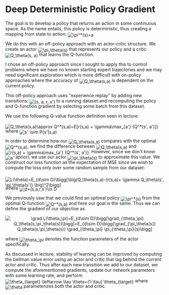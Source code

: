 # Deep Deterministic Policy Gradient

The goal is to develop a policy that returns an action in some continuous space. As the name entails, this policy is deterministic, thus creating a mapping from state to action: <img alt="\pi^*(s)=a" src="https://render.githubusercontent.com/render/math?math=%5Cpi%5E%2a%28s%29%3Da" style="transform: translateY(20%);" />

We do this with an off-policy approach with an actor-critic structure. We create an actor <img alt="\pi_\theta(s)" src="https://render.githubusercontent.com/render/math?math=%5Cpi_%5Ctheta%28s%29" style="transform: translateY(20%);" /> that represents our policy and a critic <img alt="Q_\theta(s, a)" src="https://render.githubusercontent.com/render/math?math=Q_%5Ctheta%28s%2C%20a%29" style="transform: translateY(20%);" /> that learns the Q-function.

I chose an off-policy approach since I sought to apply this to control problems where we have no known starting expert trajectories and we may need significant exploration which is more difficult with on-policy approaches where the accuracy of <img alt="Q_\theta(s,a)" src="https://render.githubusercontent.com/render/math?math=Q_%5Ctheta%28s%2Ca%29" style="transform: translateY(20%);" /> is dependent on the current policy.

This off-policy approach uses "experience replay" by adding new transitions: <img alt="(s, a, r, s')" src="https://render.githubusercontent.com/render/math?math=%28s%2C%20a%2C%20r%2C%20s%27%29" style="transform: translateY(20%);" /> to a running dataset and recomputing the policy and Q-function gradient by selecting some batch from this dataset.

We use the following Q-value function definition seen in lecture:

<img alt="Q_\theta(s,a)\approx Q^*(s,a)=E[r(s,a) + \gamma\max_{a'} {Q^*(s', a')]}" src="https://render.githubusercontent.com/render/math?math=Q_%5Ctheta%28s%2Ca%29%5Capprox%20Q%5E%2a%28s%2Ca%29%3DE%5Br%28s%2Ca%29%20%2B%20%5Cgamma%5Cmax_%7Ba%27%7D%20%7BQ%5E%2a%28s%27%2C%20a%27%29%5D%7D" style="transform: translateY(20%);" /> where <img alt="s' \sim P(s'|s,a)" src="https://render.githubusercontent.com/render/math?math=s%27%20%5Csim%20P%28s%27%7Cs%2Ca%29" style="transform: translateY(20%);" />

In order to determine how our <img alt="Q_\theta(s,a)" src="https://render.githubusercontent.com/render/math?math=Q_%5Ctheta%28s%2Ca%29" style="transform: translateY(20%);" /> compares with the optimal <img alt="Q^*(s,a)" src="https://render.githubusercontent.com/render/math?math=Q%5E%2a%28s%2Ca%29" style="transform: translateY(20%);" />, we find the difference between <img alt="Q_\theta(s,a)" src="https://render.githubusercontent.com/render/math?math=Q_%5Ctheta%28s%2Ca%29" style="transform: translateY(20%);" /> and <img alt="r(s,a) + \gamma\max_{a'} {Q^*(s', a')}" src="https://render.githubusercontent.com/render/math?math=r%28s%2Ca%29%20%2B%20%5Cgamma%5Cmax_%7Ba%27%7D%20%7BQ%5E%2a%28s%27%2C%20a%27%29%7D" style="transform: translateY(20%);" />. However, since we don't know <img alt="a'" src="https://render.githubusercontent.com/render/math?math=a%27" style="transform: translateY(20%);" /> apriori, we use our actor <img alt="\pi_\theta(s)" src="https://render.githubusercontent.com/render/math?math=%5Cpi_%5Ctheta%28s%29" style="transform: translateY(20%);" /> to approximate this value. We construct our loss function as the expectation of MSE since we wish to compute the loss only over some random sample from our dataset:

<img alt="L(\theta)=E_{d\sim D}\bigg[\big(Q_\theta(s,a)-(r(s,a)+ \gamma Q_\theta(s', \pi_\theta(s')) \big)^2\bigg]" src="https://render.githubusercontent.com/render/math?math=L%28%5Ctheta%29%3DE_%7Bd%5Csim%20D%7D%5Cbigg%5B%5Cbig%28Q_%5Ctheta%28s%2Ca%29-%28r%28s%2Ca%29%2B%20%5Cgamma%20Q_%5Ctheta%28s%27%2C%20%5Cpi_%5Ctheta%28s%27%29%29%20%5Cbig%29%5E2%5Cbigg%5D" style="transform: translateY(20%);" /> where <img alt="d=(s,a,r,s')\in D" src="https://render.githubusercontent.com/render/math?math=d%3D%28s%2Ca%2Cr%2Cs%27%29%5Cin%20D" style="transform: translateY(20%);" />

We previously saw that we could find an optimal policy <img alt="\pi^*(s)" src="https://render.githubusercontent.com/render/math?math=%5Cpi%5E%2a%28s%29" style="transform: translateY(20%);" /> from the optimal Q-function <img alt="Q^*(s,a)" src="https://render.githubusercontent.com/render/math?math=Q%5E%2a%28s%2Ca%29" style="transform: translateY(20%);" /> and here our goal is the same. Thus we can define the gradient of our objective as

<p align="center"><img alt="
\grad L(\theta_\pi)=E_{d\sim D}\bigg[\grad_{\theta_\pi} Q_\theta(s,\pi_\theta(s))\bigg]=E_{d\sim D}\bigg[\grad_{\pi_\theta(s)} Q_\theta(s,\pi_\theta(s)) \grad_{\theta_\pi} \pi_{\theta_\pi}(s)\bigg]
" src="https://render.githubusercontent.com/render/math?math=%0A%5Cgrad%20L%28%5Ctheta_%5Cpi%29%3DE_%7Bd%5Csim%20D%7D%5Cbigg%5B%5Cgrad_%7B%5Ctheta_%5Cpi%7D%20Q_%5Ctheta%28s%2C%5Cpi_%5Ctheta%28s%29%29%5Cbigg%5D%3DE_%7Bd%5Csim%20D%7D%5Cbigg%5B%5Cgrad_%7B%5Cpi_%5Ctheta%28s%29%7D%20Q_%5Ctheta%28s%2C%5Cpi_%5Ctheta%28s%29%29%20%5Cgrad_%7B%5Ctheta_%5Cpi%7D%20%5Cpi_%7B%5Ctheta_%5Cpi%7D%28s%29%5Cbigg%5D%0A"/></p>

where <img alt="\theta_\pi" src="https://render.githubusercontent.com/render/math?math=%5Ctheta_%5Cpi" style="transform: translateY(20%);" /> denotes the function parameters of the actor specifically.

As discussed in lecture, stability of learning can be improved by computing the bellman value error using an actor and critic that lag behind the current actor and critic. Thus after each new transition we add to our dataset, we compute the aforementioned gradients, update our network parameters with some learning rate, and perform <img alt="\theta_{target} \leftarrow \tau \theta+(1-\tau) \theta_{target}" src="https://render.githubusercontent.com/render/math?math=%5Ctheta_%7Btarget%7D%20%5Cleftarrow%20%5Ctau%20%5Ctheta%2B%281-%5Ctau%29%20%5Ctheta_%7Btarget%7D" style="transform: translateY(20%);" /> where <img alt="\theta" src="https://render.githubusercontent.com/render/math?math=%5Ctheta" style="transform: translateY(20%);" /> parameterizes both the actor and critic.
